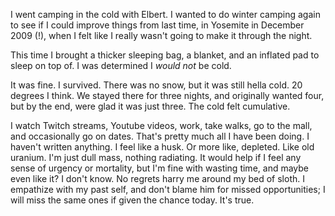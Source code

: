 I went camping in the cold with Elbert. I wanted to do winter camping again to see if I could improve things from last time, in Yosemite in December 2009 (!), when I felt like I really wasn't going to make it through the night.

This time I brought a thicker sleeping bag, a blanket, and an inflated pad to sleep on top of. I was determined I *would not* be cold.

It was fine. I survived. There was no snow, but it was still hella cold. 20 degrees I think. We stayed there for three nights, and originally wanted four, but by the end, were glad it was just three. The cold felt cumulative.

I watch Twitch streams, Youtube videos, work, take walks, go to the mall, and occasionally go on dates. That's pretty much all I have been doing. I haven't written anything. I feel like a husk. Or more like, depleted. Like old uranium. I'm just dull mass, nothing radiating. It would help if I feel any sense of urgency or mortality, but I'm fine with wasting time, and maybe even like it? I don't know. No regrets harry me around my bed of sloth. I empathize with my past self, and don't blame him for missed opportunities; I will miss the same ones if given the chance today. It's true.
